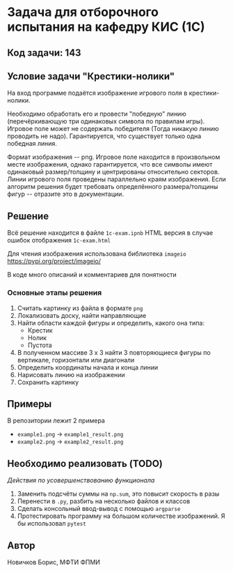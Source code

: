# Задача для отборочного испытания на кафедру КИС (1С)

## Код задачи: 143

## Условие задачи "Крестики-нолики"


На вход программе подаётся изображение игрового поля в крестики-нолики.

Необходимо обработать его и провести "победную" линию (перечёркивающую три одинаковых символа по правилам игры). Игровое поле может не содержать победителя (Тогда никакую линию проводить не надо). Гарантируется, что существует только одна победная линия. 

Формат изображения -- png. Игровое поле находится в произвольном месте изображения, однако гарантируется, что все символы имеют одинаковый размер/толщину и центрированы относительно секторов. Линии игрового поля проведены параллельно краям изображения. Если алгоритм решения будет требовать определённого размера/толщины фигур -- отразите это в документации.



## Решение
Всё решение находится в файле `1c-exam.ipnb`
HTML версия в случае ошибок отображения `1c-exam.html`

Для чтения изображения использована библиотека `imageio`
https://pypi.org/project/imageio/

В коде много описаний и комментариев для понятности

### Основные этапы решения
1. Считать картинку из файла в формате `png`
2. Локализовать доску, найти направляющие
3. Найти области каждой фигуры и определить, какого она типа:
    - Крестик
    - Нолик
    - Пустота
4. В полученном массиве 3 x 3 найти 3 повторяющиеся фигуры по вертикале,
горизонтали или диагонали
3. Определить координаты начала и конца линии
4. Нарисовать линию на изображении
5. Сохранить картинку

## Примеры
В репозитории лежит 2 примера
- `example1.png` -> `example1_result.png`
- `example2.png` -> `example2_result.png`


## Необходимо реализовать (TODO)
*Действия по усовершенствованию функционала*
1. Заменить подсчёты суммы на `np.sum`, это повысит скорость в разы
2. Перенести в `.py`, разбить на несколько файлов и классов
3. Сделать консольный ввод-вывод с помощью `argparse`
4. Протестировать программу на большом количестве изображений. 
Я бы использовал `pytest`

## Автор
Новичков Борис, МФТИ ФПМИ
